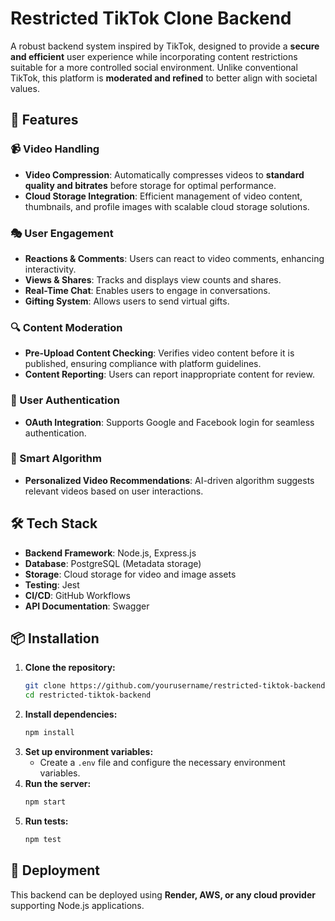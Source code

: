 # Restricted TikTok Clone Backend

A robust backend system inspired by TikTok, designed to provide a **secure and efficient** user experience while incorporating content restrictions suitable for a more controlled social environment. Unlike conventional TikTok, this platform is **moderated and refined** to better align with societal values.

## 🚀 Features

### 📹 Video Handling
- **Video Compression**: Automatically compresses videos to **standard quality and bitrates** before storage for optimal performance.
- **Cloud Storage Integration**: Efficient management of video content, thumbnails, and profile images with scalable cloud storage solutions.

### 🎭 User Engagement
- **Reactions & Comments**: Users can react to video comments, enhancing interactivity.
- **Views & Shares**: Tracks and displays view counts and shares.
- **Real-Time Chat**: Enables users to engage in conversations.
- **Gifting System**: Allows users to send virtual gifts.

### 🔍 Content Moderation
- **Pre-Upload Content Checking**: Verifies video content before it is published, ensuring compliance with platform guidelines.
- **Content Reporting**: Users can report inappropriate content for review.

### 🔐 User Authentication
- **OAuth Integration**: Supports Google and Facebook login for seamless authentication.

### 🧠 Smart Algorithm
- **Personalized Video Recommendations**: AI-driven algorithm suggests relevant videos based on user interactions.

## 🛠️ Tech Stack
- **Backend Framework**: Node.js, Express.js
- **Database**: PostgreSQL (Metadata storage)
- **Storage**: Cloud storage for video and image assets
- **Testing**: Jest
- **CI/CD**: GitHub Workflows
- **API Documentation**: Swagger

## 📦 Installation

1. **Clone the repository:**
   ```sh
   git clone https://github.com/yourusername/restricted-tiktok-backend.git
   cd restricted-tiktok-backend
   ```
2. **Install dependencies:**
   ```sh
   npm install
   ```
3. **Set up environment variables:**
   - Create a `.env` file and configure the necessary environment variables.
4. **Run the server:**
   ```sh
   npm start
   ```
5. **Run tests:**
   ```sh
   npm test
   ```

## 🚀 Deployment
This backend can be deployed using **Render, AWS, or any cloud provider** supporting Node.js applications.